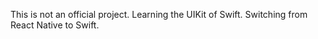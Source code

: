 This is not an official project.
Learning the UIKit of Swift.
Switching from React Native to Swift.

